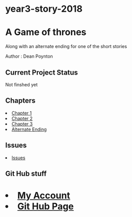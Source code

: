 # year3-story-2018

# A Game of thrones
<p>Along with an alternate ending for one of the short stories</p>
<p>Author : Dean Poynton </p>

<h2>Current Project Status</h2>

<p>Not finshed yet</p>

<h2>Chapters</h2>

<li><a href="https://github.com/FreakyFishGuy/year3-story-2018/blob/master/Chapter1.html">Chapter 1</a></li>
<li><a href="https://github.com/FreakyFishGuy/year3-story-2018/blob/master/Chapter2.html">Chapter 2</a></li>
<li><a href="https://github.com/FreakyFishGuy/year3-story-2018/blob/master/Chapter3.html">Chapter 3</a></li>
<li><a href="https://github.com/FreakyFishGuy/year3-story-2018/blob/master/Chapter4.html">Alternate Ending</a></li>

<h2>Issues</h3>

<li><a href="https://github.com/FreakyFishGuy/year3-story-2018/issues">Issues</a></li>


<h2>Git Hub stuff<h1>

<li><a href="https://github.com/FreakyFishGuy">My Account</a></li>
<li><a href="https://freakyfishguy.github.io/year3-story-2018">Git Hub Page</a></li>
